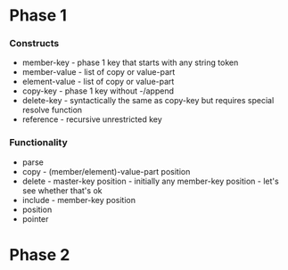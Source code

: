 # Phase 1

### Constructs
* member-key - phase 1 key that starts with any string token
* member-value - list of copy or value-part
* element-value - list of copy or value-part
* copy-key - phase 1 key without -/append
* delete-key - syntactically the same as copy-key but requires special resolve function
* reference - recursive unrestricted key

### Functionality
* parse
* copy - (member/element)-value-part position
* delete - master-key position - initially any member-key position - let's see whether that's ok
* include - member-key position
* position
* pointer

# Phase 2
